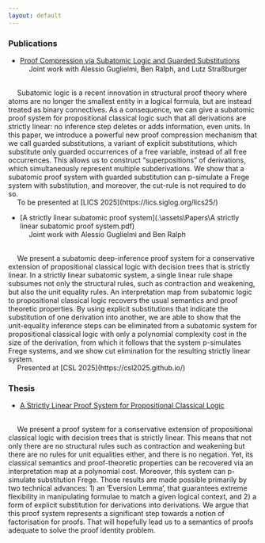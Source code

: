 ```yaml
---
layout: default
---
```


### Publications

*   [Proof Compression via Subatomic Logic and Guarded Substitutions](https://arxiv.org/abs/2505.20009#) <br/>
&emsp; Joint work with Alessio Guglielmi, Ben Ralph, and Lutz Straßburger <br/>
<br/>
&emsp; Subatomic logic is a recent innovation in structural proof theory where atoms are no longer the smallest entity in a logical formula, but are instead treated as binary connectives. As a consequence, we can give a subatomic proof system for propositional classical logic such that all derivations are strictly linear: no inference step deletes or adds information, even units. In this paper, we introduce a powerful new proof compression mechanism that we call guarded substitutions, a variant of explicit substitutions, which substitute only guarded occurrences of a free variable, instead of all free occurrences. This allows us to construct “superpositions” of derivations, which simultaneously
represent multiple subderivations. We show that a subatomic proof system with guarded substitution can p-simulate a Frege system with substitution, and moreover, the cut-rule is not required to do so. <br/>
&emsp; To be presented at [LICS 2025](https://lics.siglog.org/lics25/)

*   [A strictly linear subatomic proof system](.\assets\Papers\A strictly linear subatomic proof system.pdf) <br/>
&emsp; Joint work with Alessio Guglielmi and Ben Ralph <br/>
<br/>
&emsp; We present a subatomic deep-inference proof system for a conservative extension of propositional classical logic with decision trees that is strictly linear. In a strictly linear subatomic system, a single linear rule shape subsumes not only the structural rules, such as contraction and weakening, but also the unit equality rules. An interpretation map from subatomic logic to propositional classical logic recovers the usual semantics and proof theoretic properties. By using explicit substitutions that indicate the substitution of one derivation into another, we are able to show that the unit-equality inference steps can be eliminated from a subatomic system for propositional classical logic with only a polynomial complexity cost in the size of the derivation, from which it follows that the system p-simulates Frege systems, and we show cut elimination for the resulting strictly linear system. <br/>
&emsp; Presented at [CSL 2025](https://csl2025.github.io/)


### Thesis

*   [A Strictly Linear Proof System for Propositional Classical Logic](.\assets\Papers\Thesis.pdf) <br/>
<br/>
&emsp; We present a proof system for a conservative extension of propositional classical logic with decision trees that is strictly linear. This means that not only there are no structural rules such as contraction and weakening but there are no rules for unit equalities either, and there is no negation. Yet, its classical semantics and proof-theoretic properties can be recovered via an interpretation map at a polynomial cost. Moreover, this system can p-simulate substitution Frege. Those results are made possible primarily by two technical advances: 1) an ‘Eversion Lemma’, that guarantees extreme flexibility in manipulating formulae to match a given logical context, and 2) a form of explicit substitution for derivations into derivations. We argue that this proof system represents a significant step towards a notion of factorisation for proofs. That will hopefully lead us to a semantics of proofs adequate to solve the proof identity problem.